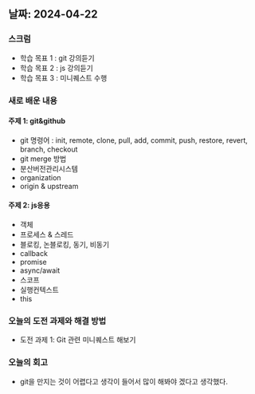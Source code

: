 ## 날짜: 2024-04-22

### 스크럼
- 학습 목표 1 : git 강의듣기
- 학습 목표 2 : js 강의듣기
- 학습 목표 3 : 미니퀘스트 수행

### 새로 배운 내용
#### 주제 1: git&github
- git 명령어 : init, remote, clone, pull, add, commit, push, restore, revert, branch, checkout
- git merge 방법
- 분산버전관리시스템
- organization
- origin & upstream

#### 주제 2: js응용
- 객체
- 프로세스 & 스레드
- 블로킹, 논블로킹, 동기, 비동기
- callback
- promise
- async/await
- 스코프
- 실행컨텍스트
- this

### 오늘의 도전 과제와 해결 방법
- 도전 과제 1: Git 관련 미니퀘스트 해보기

### 오늘의 회고
- git을 만지는 것이 어렵다고 생각이 들어서 많이 해봐야 겠다고 생각했다.
